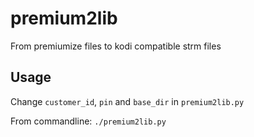# premium2lib
From premiumize files to kodi compatible strm files

## Usage

Change `customer_id`, `pin` and `base_dir` in `premium2lib.py`

From commandline: `./premium2lib.py`
